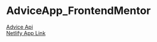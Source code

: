 # AdviceApp_FrontendMentor
[Advice Api ](https://api.adviceslip.com/) <br/>
[Netlify App Link](https://master--thriving-kangaroo-5d3dfe.netlify.app/)
